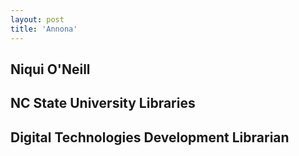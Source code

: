 ```yaml
---
layout: post
title: 'Annona'
---
```


## Niqui O'Neill
## NC State University Libraries
## Digital Technologies Development Librarian
